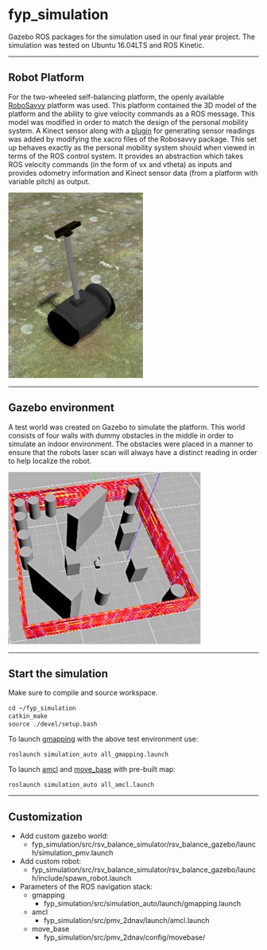 # fyp_simulation
Gazebo ROS packages for the simulation used in our final year project. The simulation was tested on Ubuntu 16.04LTS and ROS Kinetic.

---

## Robot Platform

For the two-wheeled self-balancing platform, the openly
available [RoboSavvy](http://wiki.ros.org/Robots/RoboSavvy-Balance) platform was used. This platform
contained the 3D model of the platform and the ability to give
velocity commands as a ROS message. This model was
modified in order to match the design of the personal
mobility system. A Kinect sensor along with a [plugin](http://gazebosim.org/tutorials?tut=ros_depth_camera&cat=connect_ros) for
generating sensor readings was added by modifying the
xacro files of the Robosavvy package.
This set up behaves exactly as the personal mobility system
should when viewed in terms of the ROS control system. It
provides an abstraction which takes ROS velocity commands (in the form of vx and
vtheta) as inputs and provides odometry information and Kinect sensor data (from a platform with variable pitch)
as output.

![](https://raw.githubusercontent.com/kavisha725/fyp_simulation/master/pics/fyp_sim_robot.png) 

---

## Gazebo environment

A test world was created on Gazebo to simulate
the platform. This world
consists of four walls with dummy obstacles in the
middle in order to simulate an indoor
environment. The obstacles were placed in a
manner to ensure that the robots laser scan will always have a distinct reading in 
order to help localize the robot. 

![](https://raw.githubusercontent.com/kavisha725/fyp_simulation/master/pics/fyp_sim_env.png) 

---

## Start the simulation

  Make sure to compile and source workspace. 
  ```
  cd ~/fyp_simulation
  catkin_make
  source ./devel/setup.bash
  ```

  To launch [gmapping](http://wiki.ros.org/gmapping) with the above test environment use:  
  ```
  roslaunch simulation_auto all_gmapping.launch
  ```
  
   To launch [amcl](http://wiki.ros.org/amcl) and [move_base](http://wiki.ros.org/move_base) with pre-built map:  
  ```
  roslaunch simulation_auto all_amcl.launch
  ```

---

## Customization

* Add custom gazebo world:
	* fyp_simulation/src/rsv_balance_simulator/rsv_balance_gazebo/launch/simulation_pmv.launch
* Add custom robot:
	* fyp_simulation/src/rsv_balance_simulator/rsv_balance_gazebo/launch/include/spawn_robot.launch
* Parameters of the ROS navigation stack:
	* gmapping
		* fyp_simulation/src/simulation_auto/launch/gmapping.launch
	* amcl
		* fyp_simulation/src/pmv_2dnav/launch/amcl.launch
	* move_base
		* fyp_simulation/src/pmv_2dnav/config/movebase/

